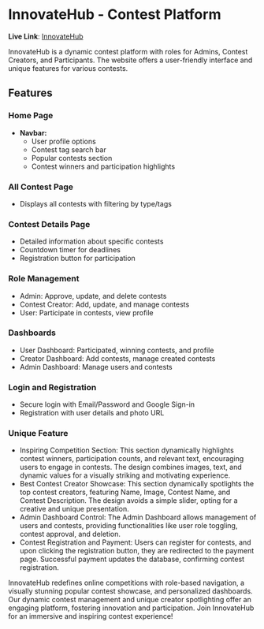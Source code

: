 # InnovateHub - Contest Platform

**Live Link**: [InnovateHub](https://contest-hub-6df80.web.app/)

InnovateHub is a dynamic contest platform with roles for Admins, Contest Creators, and Participants. The website offers a user-friendly interface and unique features for various contests.

## Features

### Home Page

- **Navbar:** 
  - User profile options
  - Contest tag search bar
  - Popular contests section
  - Contest winners and participation highlights

### All Contest Page

- Displays all contests with filtering by type/tags

### Contest Details Page

- Detailed information about specific contests
- Countdown timer for deadlines
- Registration button for participation

### Role Management

- Admin: Approve, update, and delete contests
- Contest Creator: Add, update, and manage contests
- User: Participate in contests, view profile

### Dashboards

- User Dashboard: Participated, winning contests, and profile
- Creator Dashboard: Add contests, manage created contests
- Admin Dashboard: Manage users and contests

### Login and Registration

- Secure login with Email/Password and Google Sign-in
- Registration with user details and photo URL

### Unique Feature

- Inspiring Competition Section: This section dynamically highlights contest winners, participation counts, and relevant text, encouraging users to engage in contests. The design combines images, text, and dynamic values for a visually striking and motivating experience.
- Best Contest Creator Showcase: This section dynamically spotlights the top contest creators, featuring Name, Image, Contest Name, and Contest Description. The design avoids a simple slider, opting for a creative and unique presentation.
- Admin Dashboard Control: The Admin Dashboard allows management of users and contests, providing functionalities like user role toggling, contest approval, and deletion.
- Contest Registration and Payment: Users can register for contests, and upon clicking the registration button, they are redirected to the payment page. Successful payment updates the database, confirming contest registration. 

InnovateHub redefines online competitions with role-based navigation, a visually stunning popular contest showcase, and personalized dashboards. Our dynamic contest management and unique creator spotlighting offer an engaging platform, fostering innovation and participation. Join InnovateHub for an immersive and inspiring contest experience!